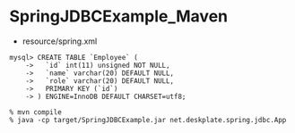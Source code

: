 # SpringJDBCExample_Maven

- resource/spring.xml

```
mysql> CREATE TABLE `Employee` (
    ->   `id` int(11) unsigned NOT NULL,
    ->   `name` varchar(20) DEFAULT NULL,
    ->   `role` varchar(20) DEFAULT NULL,
    ->   PRIMARY KEY (`id`)
    -> ) ENGINE=InnoDB DEFAULT CHARSET=utf8;

```

```
% mvn compile
% java -cp target/SpringJDBCExample.jar net.deskplate.spring.jdbc.App
```

